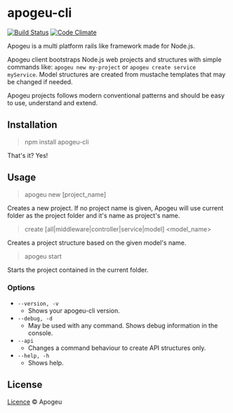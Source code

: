# apogeu-cli

[![Build Status](https://travis-ci.org/apogeu/apogeu-cli.svg?branch=master)](https://travis-ci.org/apogeu/apogeu-cli)
[![Code Climate](https://codeclimate.com/github/apogeu/apogeu-cli/badges/gpa.svg)](https://codeclimate.com/github/apogeu/apogeu-cli)

Apogeu is a multi platform rails like framework made for Node.js.

Apogeu client bootstraps Node.js web projects and structures with
simple commands like: `apogeu new my-project` or `apogeu create service myService`.
Model structures are created from mustache templates that may be changed if needed.

Apogeu projects follows modern conventional patterns and should be easy to use, understand and extend.

## Installation
> npm install apogeu-cli

That's it? Yes!

## Usage
> apogeu new [project_name]

Creates a new project. If no project name is given, Apogeu will use current folder as the project folder and it's name as project's name.

> create <type> [all|middleware|controller|service|model] <model_name>

Creates a project structure based on the given model's name.

> apogeu start

Starts the project contained in the current folder.

### Options
* `--version, -v`
    - Shows your apogeu-cli version.
* `--debug, -d`
    - May be used with any command. Shows debug information in the console.
* `--api`
    - Changes a command behaviour to create API structures only.
* `--help, -h`
    - Shows help.

## License
[Licence](https://raw.githubusercontent.com/apogeu/apogeu-cli/master/LICENSE) © Apogeu
